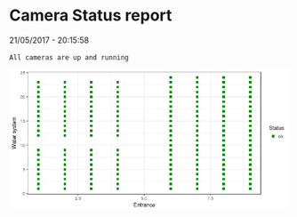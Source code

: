 Camera Status report
================
21/05/2017 - 20:15:58

    All cameras are up and running

![](camreport_files/figure-markdown_github/unnamed-chunk-2-1.png)
